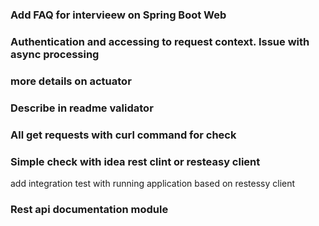 ### Add FAQ for intervieew on Spring Boot Web

### Authentication and accessing to request context. Issue with async processing

### more details on actuator

### Describe in readme validator

### All get requests with curl command for check

### Simple check with idea rest clint or resteasy client

add integration test with running application based on restessy client

### Rest api documentation module



